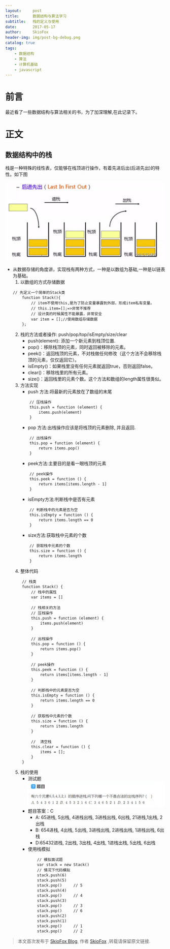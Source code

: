 ```yaml
---
layout:     post
title:      数据结构与算法学习
subtitle:   栈的定义与使用
date:       2017-05-17
author:     SkioFox
header-img: img/post-bg-debug.png
catalog: true
tags:
    - 数据结构
    - 算法
    - 计算机基础
    - javascript
---
```


# 前言

 最近看了一些数据结构与算法相关的书，为了加深理解,在此记录下。

# 正文

## 数据结构中的栈

栈是一种特殊的线性表，仅能够在栈顶进行操作，有着先进后出(后进先出)的特性。如下图

![avatar](/img/stack.jpg)

- 从数据存储的角度讲，实现栈有两种方式，一种是以数组为基础,一种是以链表为基础。
	1. 以数组的方式存储数据
	```
	// 先定义一个简单的Stack类
		function Stack(){
			// item不使用this,是为了防止变量暴露到外部，形成item私有变量。
			// this.item=[];=>非常不推荐
			// 设计类的时候属性不能暴露，非常安全
			var item = [];//使用数组存储数据
		};
	```
	2. 栈的方法或者操作: push/pop/top/isEmpty/size/clear
		- push(element): 添加一个新元素到栈顶位置.
		- pop()：移除栈顶的元素，同时返回被移除的元素。
		- peek()：返回栈顶的元素，不对栈做任何修改（这个方法不会移除栈顶的元素，仅仅返回它）。
		- isEmpty()：如果栈里没有任何元素就返回true，否则返回false。
		- clear()：移除栈里的所有元素。
		- size()：返回栈里的元素个数。这个方法和数组的length属性很类似。
	3. 方法实现
		- push 方法:将最新的元素放在了数组的末尾
		```
			// 压栈操作
			this.push = function (element) {
				items.push(element)
			}
		```
		- pop 方法:出栈操作应该是将栈顶的元素删除, 并且返回.
		```
			// 出栈操作
			this.pop = function (element) {
				return items.pop()
			}
		```
		- peek方法:主要目的是看一眼栈顶的元素
		```
			// peek操作
			this.peek = function () {
				return items[items.length - 1]
			}
		```
		- isEmpty方法:判断栈中是否有元素
		```
			// 判断栈中的元素是否为空
			this.isEmpty = function () {
				return items.length == 0
			}
		```
		- size方法:获取栈中元素的个数
		```
			// 获取栈中元素的个数
			this.size = function () {
				return items.length
			}
		```
	4. 整体代码
	```
		// 栈类
		function Stack() {
			// 栈中的属性
			var items = []

			// 栈相关的方法
			// 压栈操作
			this.push = function (element) {
				items.push(element)
			}

			// 出栈操作
			this.pop = function () {
				return items.pop()
			}

			// peek操作
			this.peek = function () {
				return items[items.length - 1]
			}

			// 判断栈中的元素是否为空
			this.isEmpty = function () {
				return items.length == 0
			}

			// 获取栈中元素的个数
			this.size = function () {
				return items.length
			}
			
			// 	清空栈
			this.clear = function () {
				items = [];
			}
		}
	```
	5. 栈的使用
		- 测试题
		![avatar](/img/test.jpg)
		- 题目答案：C
			- A: 65进栈, 5出栈, 4进栈出栈, 3进栈出栈, 6出栈, 21进栈,1出栈, 2出栈
			- B: 654进栈, 4出栈, 5出栈, 3进栈出栈, 2进栈出栈, 1进栈出栈, 6出栈
			- D:65432进栈, 2出栈, 3出栈, 4出栈, 1进栈出栈, 5出栈, 6出栈
		- 使用栈模拟
			```
				// 模拟面试题
				var stack = new Stack()
				// 情况下代码模拟
				stack.push(6)
				stack.push(5)
				stack.pop()     // 5
				stack.push(4)
				stack.pop()     // 4
				stack.push(3)
				stack.pop()     // 3
				stack.pop()     // 6
				stack.push(2)
				stack.push(1)
				stack.pop()     // 1
				stack.pop()     // 2
			```

> 本文首次发布于 [SkioFox Blog](http://skiofox.top), 作者 [SkioFox](https://github.com/LoverFancy/) ,转载请保留原文链接.
